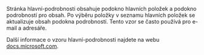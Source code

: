 ﻿Stránka hlavní-podrobnosti obsahuje podokno hlavních položek a podokno podrobností pro obsah. Po výběru položky v seznamu hlavních položek se aktualizuje obsah podokna podrobností. Tento vzor se často používá pro e-mail a adresáře.

Další informace o vzoru hlavní-podrobnosti najdete na webu [docs.microsoft.com](https://docs.microsoft.com/en-us/windows/uwp/controls-and-patterns/master-details).
